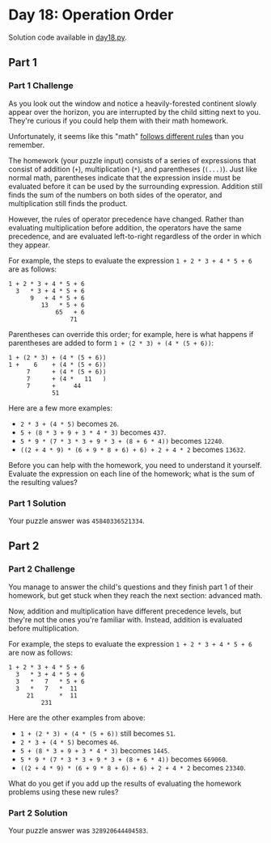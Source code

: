 # Day 18: Operation Order

Solution code available in [day18.py](./day18.py).

## Part 1

### Part 1 Challenge

As you look out the window and notice a heavily-forested continent slowly appear over the horizon, you are interrupted by the child sitting next to you. They're curious if you could help them with their math homework.

Unfortunately, it seems like this "math" [follows different rules](https://www.youtube.com/watch?v=3QtRK7Y2pPU&t=15) than you remember.

The homework (your puzzle input) consists of a series of expressions that consist of addition (`+`), multiplication (`*`), and parentheses (`(...)`). Just like normal math, parentheses indicate that the expression inside must be evaluated before it can be used by the surrounding expression. Addition still finds the sum of the numbers on both sides of the operator, and multiplication still finds the product.

However, the rules of operator precedence have changed. Rather than evaluating multiplication before addition, the operators have the same precedence, and are evaluated left-to-right regardless of the order in which they appear.

For example, the steps to evaluate the expression `1 + 2 * 3 + 4 * 5 + 6` are as follows:

```
1 + 2 * 3 + 4 * 5 + 6
  3   * 3 + 4 * 5 + 6
      9   + 4 * 5 + 6
         13   * 5 + 6
             65   + 6
                 71
```

Parentheses can override this order; for example, here is what happens if parentheses are added to form `1 + (2 * 3) + (4 * (5 + 6))`:

```
1 + (2 * 3) + (4 * (5 + 6))
1 +    6    + (4 * (5 + 6))
     7      + (4 * (5 + 6))
     7      + (4 *   11   )
     7      +     44
            51
```

Here are a few more examples:

* `2 * 3 + (4 * 5)` becomes `26`.
* `5 + (8 * 3 + 9 + 3 * 4 * 3)` becomes `437`.
* `5 * 9 * (7 * 3 * 3 + 9 * 3 + (8 + 6 * 4))` becomes `12240`.
* `((2 + 4 * 9) * (6 + 9 * 8 + 6) + 6) + 2 + 4 * 2` becomes `13632`.


Before you can help with the homework, you need to understand it yourself. Evaluate the expression on each line of the homework; what is the sum of the resulting values?

### Part 1 Solution

Your puzzle answer was `45840336521334`.

## Part 2

### Part 2 Challenge

You manage to answer the child's questions and they finish part 1 of their homework, but get stuck when they reach the next section: advanced math.

Now, addition and multiplication have different precedence levels, but they're not the ones you're familiar with. Instead, addition is evaluated before multiplication.

For example, the steps to evaluate the expression `1 + 2 * 3 + 4 * 5 + 6` are now as follows:

```
1 + 2 * 3 + 4 * 5 + 6
  3   * 3 + 4 * 5 + 6
  3   *   7   * 5 + 6
  3   *   7   *  11
     21       *  11
         231
```

Here are the other examples from above:

* `1 + (2 * 3) + (4 * (5 + 6))` still becomes `51`.
* `2 * 3 + (4 * 5)` becomes `46`.
* `5 + (8 * 3 + 9 + 3 * 4 * 3)` becomes `1445`.
* `5 * 9 * (7 * 3 * 3 + 9 * 3 + (8 + 6 * 4))` becomes `669060`.
* `((2 + 4 * 9) * (6 + 9 * 8 + 6) + 6) + 2 + 4 * 2` becomes `23340`.

What do you get if you add up the results of evaluating the homework problems using these new rules?

### Part 2 Solution

Your puzzle answer was `328920644404583`.
